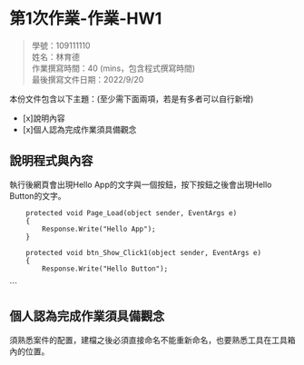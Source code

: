 ﻿# 第1次作業-作業-HW1
>
>學號：109111110 
><br />
>姓名：林育德 
><br />
>作業撰寫時間：40 (mins，包含程式撰寫時間)
><br />
>最後撰寫文件日期：2022/9/20
>

本份文件包含以下主題：(至少需下面兩項，若是有多者可以自行新增)
- [x]說明內容
- [x]個人認為完成作業須具備觀念

## 說明程式與內容
執行後網頁會出現Hello App的文字與一個按鈕，按下按鈕之後會出現Hello Button的文字。

        protected void Page_Load(object sender, EventArgs e)
        {
            Response.Write("Hello App");
        }

        protected void btn_Show_Click1(object sender, EventArgs e)
        {
            Response.Write("Hello Button");


<!DOCTYPE html>

<html xmlns="http://www.w3.org/1999/xhtml">
<head runat="server">
<meta http-equiv="Content-Type" ...>
    <title></title>
</head>
<body>
    <form id="form1" runat="server">
        <div>
        </div>
    </form>
</body>
</html>
```


## 個人認為完成作業須具備觀念

須熟悉案件的配置，建檔之後必須直接命名不能重新命名，也要熟悉工具在工具箱內的位置。

